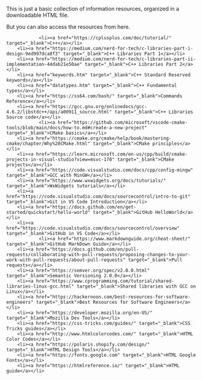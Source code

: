 This is just a basic collection of information resources, organized in a downloadable HTML file. 

But you can also access the resources from here.


                <li><a href="https://cplusplus.com/doc/tutorial/" target="_blank">C++</a></li>
        <li><a href="https://medium.com/nerd-for-tech/c-libraries-part-i-design-9ed997dca8f3" target="_blank">C++ Libraries Part 1</a></li>
        <li><a href="https://medium.com/nerd-for-tech/c-libraries-part-ii-implementation-44dab21e50ae" target="_blank">C++ Libraries Part 2</a></li>                
        <li><a href="keywords.htm" target="_blank">C++ Standard Reserved keywords</a></li>
        <li><a href="datatypes.htm" target="_blank">C++ Fundamental types</a></li>
        <li><a href="https://ss64.com/bash/" target="_blank">Commands Reference</a></li>
        <li><a href="https://gcc.gnu.org/onlinedocs/gcc-4.6.2/libstdc++/api/a00911_source.html" target="_blank">C++ Libraries Source code</a></li>
                <li><a href="https://github.com/microsoft/vscode-cmake-tools/blob/main/docs/how-to.md#create-a-new-project" target="_blank">CMake basics</a></li>
        <li><a href="https://cmake.org/cmake/help/book/mastering-cmake/chapter/Why%20CMake.html" target="_blank">CMake principles</a></li>
        <li><a href="https://learn.microsoft.com/en-us/cpp/build/cmake-projects-in-visual-studio?view=msvc-170" target="_blank">CMake projects</a></li>
        <li><a href="https://code.visualstudio.com/docs/cpp/config-mingw" target="_blank">GCC with MinGW</a></li>
        <li><a href="https://www.wxwidgets.org/docs/tutorials/" target="_blank">WxWidgets tutorials</a></li>
        <li><a href="https://code.visualstudio.com/docs/sourcecontrol/intro-to-git" target="_blank">Git in VS Code Introduction</a></li>
        <li><a href="https://docs.github.com/en/get-started/quickstart/hello-world" target="_blank">GitHub HelloWorld</a></li>
        <li><a href="https://code.visualstudio.com/docs/sourcecontrol/overview" target="_blank">GitHub in VS Code</a></li>
                <li><a href="https://www.markdownguide.org/cheat-sheet/" target="_blank">GitHub MarkDown Guide</a></li>
        <li><a href="https://docs.github.com/en/pull-requests/collaborating-with-pull-requests/proposing-changes-to-your-work-with-pull-requests/about-pull-requests" target="_blank">Pull requests</a></li>
        <li><a href="https://semver.org/spec/v2.0.0.html" target="_blank">Semantic Versioning 2.0.0</a></li>
        <li><a href="https://www.cprogramming.com/tutorial/shared-libraries-linux-gcc.html" target="_blank">Shared libraries with GCC on Linux</a></li>
        <li><a href="https://hackernoon.com/best-resources-for-software-engineers" target="_blank">Best Resources for Software Engineers</a></li>
        <li><a href="https://developer.mozilla.org/en-US/" target="_blank">Mozilla Dev Tools</a></li>
        <li><a href="https://css-tricks.com/guides/" target="_blank">CSS Tricks guides</a></li>
        <li><a href="http://www.htmlcolorcodes.com/" target="_blank">HTML Color Codes</a></li>
        <li><a href="https://polaris.shopify.com/design/" target="_blank">HTML Design Tools</a></li>
        <li><a href="https://fonts.google.com" target="_blank">HTML Google Fonts</a></li>
        <li><a href="https://htmlreference.io/" target="_blank">HTML guide</a></li>
